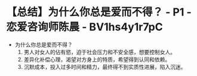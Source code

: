 # 【总结】为什么你总是爱而不得？ - P1 - 恋爱咨询师陈晨 - BV1hs4y1r7pC

-   为什么你总是爱而不得？
    1.  男人对女人的佔有慾，迫于社会压力和不安全感，想要控制女人。
    2.  差异化补偿心理，渴望对方身上的特质，希望得到认同和依赖。
    3.  沉默成本，投入过多时间和精力，最终得不到实质性进展，陷入沉迷。